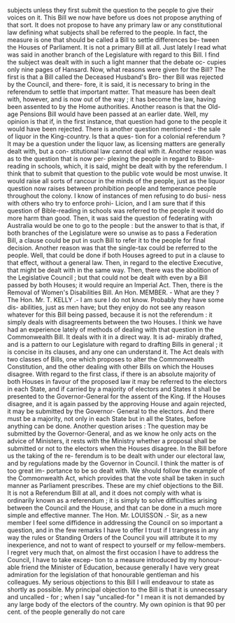 subjects unless they first submit the question to the people to give their voices on it. This Bill we now have before us does not propose anything of that sort. It does not propose to have any primary law or any constitutional law defining what subjects shall be referred to the people. In fact, the measure is one that should be called a Bill to settle differences be- tween the Houses of Parliament. It is not a primary Bill at all. Just lately I read what was said in another branch of the Legislature with regard to this Bill. I find the subject was dealt with in such a light manner that the debate oc- cupies only nine pages of Hansard. Now, what reasons were given for the Bill? The first is that a Bill called the Deceased Husband's Bro- ther Bill was rejected by the Council, and there- fore, it is said, it is necessary to bring in the referendum to settle that important matter. That measure has been dealt with, however, and is now out of the way ; it has become the law, having been assented to by the Home authorities. Another reason is that the Old-age Pensions Bill would have been passed at an earlier date. Well, my opinion is that if, in the first instance, that question had gone to the people it would have been rejected. There is another question mentioned - the sale of liquor in the King-country. Is that a ques- tion for a colonial referendum ? It may be a question under the liquor law, as licensing matters are generally dealt with, but a con- stitutional law cannot deal with it. Another reason was as to the question that is now per- plexing the people in regard to Bible-reading in schools, which, it is said, might be dealt with by the referendum. I think that to submit that question to the public vote would be most unwise. It would raise all sorts of rancour in the minds of the people, just as the liquor question now raises between prohibition people and temperance people throughout the colony. I know of instances of men refusing to do busi- ness with others who try to enforce prohi- Licion, and I am sure that if this question of Bible-reading in schools was referred to the people it would do more harm than good. Then, it was said the question of federating with Australia would be one to go to the people : but the answer to that is that, if both branches of the Legislature were so unwise as to pass a Federation Bill, a clause could be put in such Bill to refer it to the people for final decision. Another reason was that the single-tax could be referred to the people. Well, that could be done if both Houses agreed to put in a clause to that effect, without a general law. Then, in regard to the elective Executive, that might be dealt with in the same way. Then, there was the abolition of the Legislative Council ; but that could not be dealt with even by a Bill passed by both Houses; it would require an Imperial Act. Then, there is the Removal of Women's Disabilities Bill. An Hon. MEMBER. - What are they ? The Hon. Mr. T. KELLY .- I am sure I do not know. Probably they have some dis- abilities, just as men have; but they enjoy do not see any reason whatever for this Bill being passed, because it is not the referendum : it simply deals with disagreements between the two Houses. I think we have had an experience lately of methods of dealing with that question in the Commonwealth Bill. It deals with it in a direct way. It is ad- mirably drafted, and is a pattern to our Legislature with regard to drafting Bills in general ; it is concise in its clauses, and any one can understand it. The Act deals with two classes of Bills, one which proposes to alter the Commonwealth Constitution, and the other dealing with other Bills on which the Houses disagree. With regard to the first class, if there is an absolute majority of both Houses in favour of the proposed law it may be referred to the electors in each State, and if carried by a majority of electors and States it shall be presented to the Governor-General for the assent of the King. If the Houses disagree, and it is again passed by the approving House and again rejected, it may be submitted by the Governor- General to the electors. And there must be a majority, not only in each State but in all the States, before anything can be done. Another question arises : The question may be submitted by the Governor-General, and as we know he only acts on the advice of Ministers, it rests with the Ministry whether a proposal shall be submitted or not to the electors when the Houses disagree. In the Bill before us the taking of the re- ferendum is to be dealt with under our electoral law, and by regulations made by the Governor in Council. I think the matter is of too great im- portance to be so dealt with. We should follow the example of the Commonwealth Act, which provides that the vote shall be taken in such manner as Parliament prescribes. These are my chief objections to the Bill. It is not a Referendum Bill at all, and it does not comply with what is ordinarily known as a referendum ; it is simply to solve difficulties arising between the Council and the House, and that can be done in a much more simple and effective manner. The Hon. Mr. LOUISSON .- Sir, as a new member I feel some diffidence in addressing the Council on so important a question, and in the few remarks I have to offer I trust if I trangress in any way the rules or Standing Orders of the Council you will attribute it to my inexperience, and not to want of respect to yourself or my fellow-members. I regret very much that, on almost the first occasion I have to address the Council, I have to take excep- tion to a measure introduced by my honour- able friend the Minister of Education, because generally I have very great admiration for the legislation of that honourable gentleman and his colleagues. My serious objections to this Bill I will endeavour to state as shortly as possible. My principal objection to the Bill is that it is unnecessary and uncalled - for ; when I say "uncalled-for " I mean it is not demanded by any large body of the electors of the country. My own opinion is that 90 per cent. of the people generally do not care 